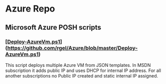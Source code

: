 # Azure Repo
## Microsoft Azure POSH scripts

### </b><ins>[Deploy-AzureVm.ps1</ins></b>] (https://github.com/rgel/Azure/blob/master/Deploy-AzureVm.ps1)

This script deploys multiple Azure VM from JSON templates.
In MSDN subscription it adds public IP and uses DHCP for internal IP address.
For all another subscriptions no Public IP created and static internal IP assigned.
